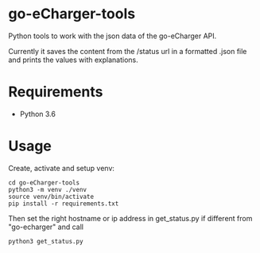 # go-eCharger-tools
Python tools to work with the json data of the go-eCharger API.

Currently it saves the content from the /status url in a formatted .json file
and prints the values with explanations.

# Requirements
* Python 3.6

# Usage
Create, activate and setup venv:

```
cd go-eCharger-tools
python3 -m venv ./venv
source venv/bin/activate
pip install -r requirements.txt
```

Then set the right hostname or ip address in get_status.py if different from "go-echarger" and call

```
python3 get_status.py
```
